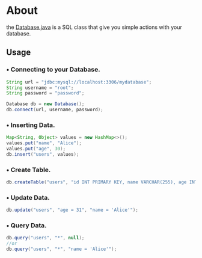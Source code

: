 # About
the [Database.java](https://github.com/u7k1/database/blob/main/Database.java) is a SQL class that give you simple actions with your database.
## Usage
### • Connecting to your Database.
```java
String url = "jdbc:mysql://localhost:3306/mydatabase";
String username = "root";
String password = "password";

Database db = new Database();
db.connect(url, username, password);
```
### • Inserting Data.
```java
Map<String, Object> values = new HashMap<>();
values.put("name", "Alice");
values.put("age", 30);
db.insert("users", values);

```
### • Create Table.
```java
db.createTable("users", "id INT PRIMARY KEY, name VARCHAR(255), age INT");
```
### • Update Data.
```java
db.update("users", "age = 31", "name = 'Alice'");
```
### • Query Data.
```java
db.query("users", "*", null);
//or
db.query("users", "*", "name = 'Alice'");
```
